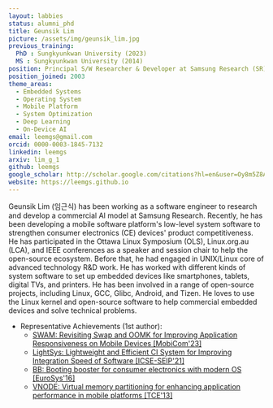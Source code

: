 ```yaml
---
layout: labbies
status: alumni_phd
title: Geunsik Lim
picture: /assets/img/geunsik_lim.jpg
previous_training:
  PhD : Sungkyunkwan University (2023)
  MS : Sungkyunkwan University (2014)  
position: Principal S/W Researcher & Developer at Samsung Research (SR)
position_joined: 2003
theme_areas:
  - Embedded Systems
  - Operating System
  - Mobile Platform
  - System Optimization
  - Deep Learning
  - On-Device AI
email: leemgs@gmail.com
orcid: 0000-0003-1845-7132
linkedin: leemgs
arxiv: lim_g_1
github: leemgs
google_scholar: http://scholar.google.com/citations?hl=en&user=Oy8m5Z8AAAAJ
website: https://leemgs.github.io
---
```


Geunsik Lim (임근식) has been working as a software engineer to research and develop a commercial AI model at Samsung Research. Recently, he has been developing a mobile software platform's low-level system software to strengthen consumer electronics (CE) devices' product competitiveness. He has participated in the Ottawa Linux Symposium (OLS), Linux.org.au (LCA), and IEEE conferences as a speaker and session chair to help the open-source ecosystem. Before that, he had engaged in UNIX/Linux core of advanced technology R&D work. He has worked with different kinds of system software to set up embedded devices like smartphones, tablets, digital TVs, and printers. He has been involved in a range of open-source projects, including Linux, GCC, Glibc, Android, and Tizen. He loves to use the Linux kernel and open-source software to help commercial embedded devices and solve technical problems.
* Representative Achievements (1st author):
  - <a href="https://dl.acm.org/doi/abs/10.1145/3570361.3592518">SWAM: Revisiting Swap and OOMK for Improving Application Responsiveness on Mobile Devices [MobiCom'23]</a>
  - <a href="https://dl.acm.org/doi/abs/10.1109/ICSE-SEIP52600.2021.00009">LightSys: Lightweight and Efficient CI System for Improving Integration Speed of Software [ICSE-SEIP'21]</a>
  - <a href="https://dl.acm.org/doi/10.1145/2901318.2901320">BB: Booting booster for consumer electronics with modern OS [EuroSys'16]</a>
  - <a href="https://ieeexplore.ieee.org/document/6689690">VNODE: Virtual memory partitioning for enhancing application performance in mobile platforms [TCE'13]</a>  
